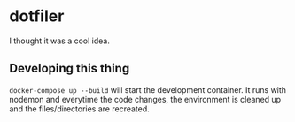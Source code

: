 # dotfiler
I thought it was a cool idea.

## Developing this thing

`docker-compose up --build` will start the development container. It runs with nodemon and everytime the code changes, the environment is cleaned up and the files/directories are recreated.


